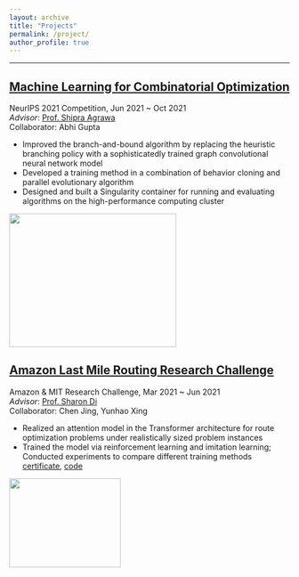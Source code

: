 ```yaml
---
layout: archive
title: "Projects"
permalink: /project/
author_profile: true
---
```


------
## [Machine Learning for Combinatorial Optimization](https://www.ecole.ai/2021/ml4co-competition/)
NeurIPS 2021 Competition, Jun 2021 ~ Oct 2021<br> 
*Advisor*:  [Prof. Shipra Agrawa](https://www.engineering.columbia.edu/faculty/shipra-agrawal)<br> 
Collaborator: Abhi Gupta

- Improved the branch-and-bound algorithm by replacing the heuristic branching policy with a sophisticatedly trained graph convolutional neural network model
- Developed a training method in a combination of behavior cloning and parallel evolutionary algorithm
- Designed and built a Singularity container for running and evaluating algorithms on the high-performance computing cluster

<img width="300" height="240" src="http://www.wentaozhao.org/files/ml4co_pic.png">


## [Amazon Last Mile Routing Research Challenge](https://routingchallenge.mit.edu/)
Amazon & MIT Research Challenge, Mar 2021 ~ Jun 2021  
*Advisor*:  [Prof. Sharon Di](https://www.civil.columbia.edu/faculty/sharon-di)<br>
Collaborator: Chen Jing, Yunhao Xing

- Realized an attention model in the Transformer architecture for route optimization problems under realistically sized problem instances
- Trained the model via reinforcement learning and imitation learning; Conducted experiments to compare different training methods<br>
[certificate](http://www.wentaozhao.org/files/Certificate_of_Participation.pdf), 
[code](https://github.com/LoganZhao1997/last_mile_challenge)

<img width="200" height="160" src="http://www.wentaozhao.org/files/last_mile_pic.jpg">

